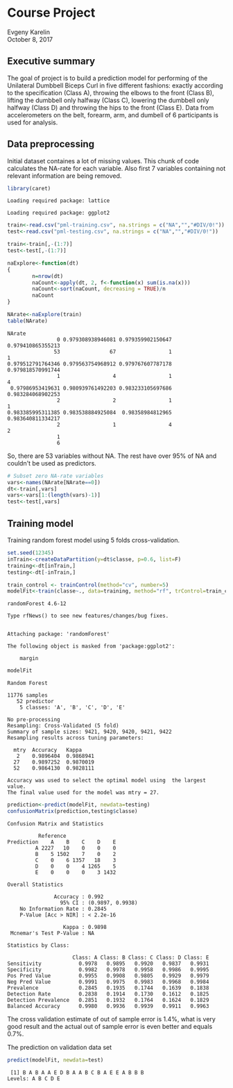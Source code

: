 # Course Project
Evgeny Karelin  
October 8, 2017  



## Executive summary

The goal of project is to build a prediction model for performing of the 
Unilateral Dumbbell Biceps Curl in five different fashions: exactly according to the specification (Class A), 
throwing the elbows to the front (Class B), lifting the dumbbell only halfway (Class C), 
lowering the dumbbell only halfway (Class D) and throwing the hips to the front (Class E). Data 
from accelerometers on the belt, forearm, arm, and dumbell of 6 participants is used for analysis.

## Data preprocessing

Initial dataset containes a lot of missing values. This chunk of code calculates the
NA-rate for each variable. Also first 7 variables containing not relevant information are being removed.

```r
library(caret)
```

```
Loading required package: lattice
```

```
Loading required package: ggplot2
```

```r
train<-read.csv("pml-training.csv", na.strings = c("NA","","#DIV/0!"))
test<-read.csv("pml-testing.csv", na.strings = c("NA","","#DIV/0!"))

train<-train[,-(1:7)]
test<-test[,-(1:7)]

naExplore<-function(dt)
{
        n=nrow(dt)
        naCount<-apply(dt, 2, f<-function(x) sum(is.na(x)))
        naCount<-sort(naCount, decreasing = TRUE)/n
        naCount
}

NArate<-naExplore(train)
table(NArate)
```

```
NArate
                0 0.979308938946081 0.979359902150647 0.979410865355213 
               53                67                 1                 1 
0.979512791764346 0.979563754968912 0.979767607787178 0.979818570991744 
                1                 4                 1                 4 
 0.97986953419631 0.980939761492203 0.983233105697686 0.983284068902253 
                2                 2                 1                 1 
0.983385995311385 0.983538884925084  0.98358984812965 0.983640811334217 
                2                 1                 4                 2 
                1 
                6 
```

So, there are 53 variables without NA. The rest have over 95% of NA and couldn't be used as predictors.


```r
# Subset zero NA-rate variables
vars<-names(NArate[NArate==0])
dt<-train[,vars]
vars<-vars[1:(length(vars)-1)]
test<-test[,vars]
```


## Training model

Training random forest model using 5 folds cross-validation.

```r
set.seed(12345)
inTrain<-createDataPartition(y=dt$classe, p=0.6, list=F)
training<-dt[inTrain,]
testing<-dt[-inTrain,]

train_control <- trainControl(method="cv", number=5)
modelFit<-train(classe~., data=training, method="rf", trControl=train_control)
```

```
randomForest 4.6-12
```

```
Type rfNews() to see new features/changes/bug fixes.
```

```

Attaching package: 'randomForest'
```

```
The following object is masked from 'package:ggplot2':

    margin
```

```r
modelFit
```

```
Random Forest 

11776 samples
   52 predictor
    5 classes: 'A', 'B', 'C', 'D', 'E' 

No pre-processing
Resampling: Cross-Validated (5 fold) 
Summary of sample sizes: 9421, 9420, 9420, 9421, 9422 
Resampling results across tuning parameters:

  mtry  Accuracy   Kappa    
   2    0.9896404  0.9868941
  27    0.9897252  0.9870019
  52    0.9864130  0.9828111

Accuracy was used to select the optimal model using  the largest value.
The final value used for the model was mtry = 27.
```

```r
prediction<-predict(modelFit, newdata=testing)
confusionMatrix(prediction,testing$classe)
```

```
Confusion Matrix and Statistics

          Reference
Prediction    A    B    C    D    E
         A 2227   10    0    0    0
         B    5 1502    7    0    2
         C    0    6 1357   18    3
         D    0    0    4 1265    5
         E    0    0    0    3 1432

Overall Statistics
                                          
               Accuracy : 0.992           
                 95% CI : (0.9897, 0.9938)
    No Information Rate : 0.2845          
    P-Value [Acc > NIR] : < 2.2e-16       
                                          
                  Kappa : 0.9898          
 Mcnemar's Test P-Value : NA              

Statistics by Class:

                     Class: A Class: B Class: C Class: D Class: E
Sensitivity            0.9978   0.9895   0.9920   0.9837   0.9931
Specificity            0.9982   0.9978   0.9958   0.9986   0.9995
Pos Pred Value         0.9955   0.9908   0.9805   0.9929   0.9979
Neg Pred Value         0.9991   0.9975   0.9983   0.9968   0.9984
Prevalence             0.2845   0.1935   0.1744   0.1639   0.1838
Detection Rate         0.2838   0.1914   0.1730   0.1612   0.1825
Detection Prevalence   0.2851   0.1932   0.1764   0.1624   0.1829
Balanced Accuracy      0.9980   0.9936   0.9939   0.9911   0.9963
```

The cross validation estimate of out of sample error is 1.4%, what is very good result and the actual out of sample error is even better and equals 0.7%.

The prediction on validation data set

```r
predict(modelFit, newdata=test)
```

```
 [1] B A B A A E D B A A B C B A E E A B B B
Levels: A B C D E
```

